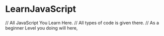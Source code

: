 # LearnJavaScript
// All JavaScript You Learn Here.
// All types of code is given there.
// As a beginner Level you doing will here,
